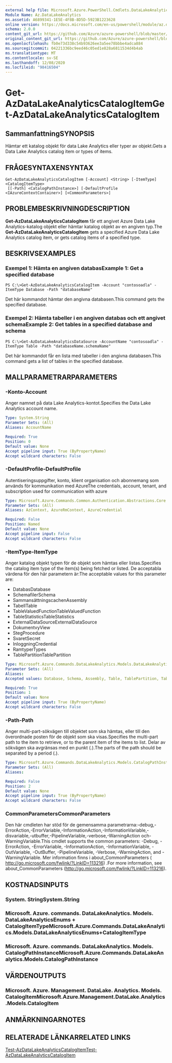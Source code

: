 ```yaml
---
external help file: Microsoft.Azure.PowerShell.Cmdlets.DataLakeAnalytics.dll-Help.xml
Module Name: Az.DataLakeAnalytics
ms.assetid: A6899341-1E5E-4F8B-8D5D-5923B1223628
online version: https://docs.microsoft.com/en-us/powershell/module/az.datalakeanalytics/get-azdatalakeanalyticscatalogitem
schema: 2.0.0
content_git_url: https://github.com/Azure/azure-powershell/blob/master/src/DataLakeAnalytics/DataLakeAnalytics/help/Get-AzDataLakeAnalyticsCatalogItem.md
original_content_git_url: https://github.com/Azure/azure-powershell/blob/master/src/DataLakeAnalytics/DataLakeAnalytics/help/Get-AzDataLakeAnalyticsCatalogItem.md
ms.openlocfilehash: fb0e73d338c54b93626ee3a5ee78bbbe4adca884
ms.sourcegitcommit: 04221336bc9eed46c05ed1e828a6811534d4b4ab
ms.translationtype: MT
ms.contentlocale: sv-SE
ms.lasthandoff: 12/08/2020
ms.locfileid: "98416504"
---
```

# <span data-ttu-id="3d628-101">Get-AzDataLakeAnalyticsCatalogItem</span><span class="sxs-lookup"><span data-stu-id="3d628-101">Get-AzDataLakeAnalyticsCatalogItem</span></span>

## <span data-ttu-id="3d628-102">Sammanfattning</span><span class="sxs-lookup"><span data-stu-id="3d628-102">SYNOPSIS</span></span>
<span data-ttu-id="3d628-103">Hämtar ett katalog objekt för data Lake Analytics eller typer av objekt.</span><span class="sxs-lookup"><span data-stu-id="3d628-103">Gets a Data Lake Analytics catalog item or types of items.</span></span>

## <span data-ttu-id="3d628-104">FRÅGESYNTAXEN</span><span class="sxs-lookup"><span data-stu-id="3d628-104">SYNTAX</span></span>

```
Get-AzDataLakeAnalyticsCatalogItem [-Account] <String> [-ItemType] <CatalogItemType>
 [[-Path] <CatalogPathInstance>] [-DefaultProfile <IAzureContextContainer>] [<CommonParameters>]
```

## <span data-ttu-id="3d628-105">PROBLEMBESKRIVNING</span><span class="sxs-lookup"><span data-stu-id="3d628-105">DESCRIPTION</span></span>
<span data-ttu-id="3d628-106">**Get-AzDataLakeAnalyticsCatalogItem** får ett angivet Azure Data Lake Analytics-katalog objekt eller hämtar katalog objekt av en angiven typ.</span><span class="sxs-lookup"><span data-stu-id="3d628-106">The **Get-AzDataLakeAnalyticsCatalogItem** gets a specified Azure Data Lake Analytics catalog item, or gets catalog items of a specified type.</span></span>

## <span data-ttu-id="3d628-107">BESKRIVS</span><span class="sxs-lookup"><span data-stu-id="3d628-107">EXAMPLES</span></span>

### <span data-ttu-id="3d628-108">Exempel 1: Hämta en angiven databas</span><span class="sxs-lookup"><span data-stu-id="3d628-108">Example 1: Get a specified database</span></span>
```
PS C:\>Get-AzDataLakeAnalyticsCatalogItem -Account "contosoadla" -ItemType Database -Path "databaseName"
```

<span data-ttu-id="3d628-109">Det här kommandot hämtar den angivna databasen.</span><span class="sxs-lookup"><span data-stu-id="3d628-109">This command gets the specified database.</span></span>

### <span data-ttu-id="3d628-110">Exempel 2: Hämta tabeller i en angiven databas och ett angivet schema</span><span class="sxs-lookup"><span data-stu-id="3d628-110">Example 2: Get tables in a specified database and schema</span></span>
```
PS C:\>Get-AzDataLakeAnalyticsDataSource -AccountName "contosoadla" -ItemType Table -Path "databaseName.schemaName"
```

<span data-ttu-id="3d628-111">Det här kommandot får en lista med tabeller i den angivna databasen.</span><span class="sxs-lookup"><span data-stu-id="3d628-111">This command gets a list of tables in the specified database.</span></span>

## <span data-ttu-id="3d628-112">MALLPARAMETRAR</span><span class="sxs-lookup"><span data-stu-id="3d628-112">PARAMETERS</span></span>

### <span data-ttu-id="3d628-113">-Konto</span><span class="sxs-lookup"><span data-stu-id="3d628-113">-Account</span></span>
<span data-ttu-id="3d628-114">Anger namnet på data Lake Analytics-kontot.</span><span class="sxs-lookup"><span data-stu-id="3d628-114">Specifies the Data Lake Analytics account name.</span></span>

```yaml
Type: System.String
Parameter Sets: (All)
Aliases: AccountName

Required: True
Position: 0
Default value: None
Accept pipeline input: True (ByPropertyName)
Accept wildcard characters: False
```

### <span data-ttu-id="3d628-115">-DefaultProfile</span><span class="sxs-lookup"><span data-stu-id="3d628-115">-DefaultProfile</span></span>
<span data-ttu-id="3d628-116">Autentiseringsuppgifter, konto, klient organisation och abonnemang som används för kommunikation med Azure</span><span class="sxs-lookup"><span data-stu-id="3d628-116">The credentials, account, tenant, and subscription used for communication with azure</span></span>

```yaml
Type: Microsoft.Azure.Commands.Common.Authentication.Abstractions.Core.IAzureContextContainer
Parameter Sets: (All)
Aliases: AzContext, AzureRmContext, AzureCredential

Required: False
Position: Named
Default value: None
Accept pipeline input: False
Accept wildcard characters: False
```

### <span data-ttu-id="3d628-117">-ItemType</span><span class="sxs-lookup"><span data-stu-id="3d628-117">-ItemType</span></span>
<span data-ttu-id="3d628-118">Anger katalog objekt typen för de objekt som hämtas eller listas.</span><span class="sxs-lookup"><span data-stu-id="3d628-118">Specifies the catalog item type of the item(s) being fetched or listed.</span></span>
<span data-ttu-id="3d628-119">De acceptabla värdena för den här parametern är:</span><span class="sxs-lookup"><span data-stu-id="3d628-119">The acceptable values for this parameter are:</span></span>
- <span data-ttu-id="3d628-120">Databas</span><span class="sxs-lookup"><span data-stu-id="3d628-120">Database</span></span>
- <span data-ttu-id="3d628-121">Schemafiler</span><span class="sxs-lookup"><span data-stu-id="3d628-121">Schema</span></span>
- <span data-ttu-id="3d628-122">Sammansättningscachen</span><span class="sxs-lookup"><span data-stu-id="3d628-122">Assembly</span></span>
- <span data-ttu-id="3d628-123">Tabell</span><span class="sxs-lookup"><span data-stu-id="3d628-123">Table</span></span>
- <span data-ttu-id="3d628-124">TableValuedFunction</span><span class="sxs-lookup"><span data-stu-id="3d628-124">TableValuedFunction</span></span>
- <span data-ttu-id="3d628-125">TableStatistics</span><span class="sxs-lookup"><span data-stu-id="3d628-125">TableStatistics</span></span>
- <span data-ttu-id="3d628-126">ExternalDataSource</span><span class="sxs-lookup"><span data-stu-id="3d628-126">ExternalDataSource</span></span>
- <span data-ttu-id="3d628-127">Dokumentvy</span><span class="sxs-lookup"><span data-stu-id="3d628-127">View</span></span>
- <span data-ttu-id="3d628-128">Steg</span><span class="sxs-lookup"><span data-stu-id="3d628-128">Procedure</span></span>
- <span data-ttu-id="3d628-129">Svaret</span><span class="sxs-lookup"><span data-stu-id="3d628-129">Secret</span></span>
- <span data-ttu-id="3d628-130">Inloggning</span><span class="sxs-lookup"><span data-stu-id="3d628-130">Credential</span></span>
- <span data-ttu-id="3d628-131">Ramtyper</span><span class="sxs-lookup"><span data-stu-id="3d628-131">Types</span></span>
- <span data-ttu-id="3d628-132">TablePartition</span><span class="sxs-lookup"><span data-stu-id="3d628-132">TablePartition</span></span>

```yaml
Type: Microsoft.Azure.Commands.DataLakeAnalytics.Models.DataLakeAnalyticsEnums+CatalogItemType
Parameter Sets: (All)
Aliases:
Accepted values: Database, Schema, Assembly, Table, TablePartition, TableValuedFunction, TableStatistics, ExternalDataSource, View, Procedure, Secret, Credential, Types, Package

Required: True
Position: 1
Default value: None
Accept pipeline input: True (ByPropertyName)
Accept wildcard characters: False
```

### <span data-ttu-id="3d628-133">-Path</span><span class="sxs-lookup"><span data-stu-id="3d628-133">-Path</span></span>
<span data-ttu-id="3d628-134">Anger multi-part-sökvägen till objektet som ska hämtas, eller till den överordnade posten för de objekt som ska visas.</span><span class="sxs-lookup"><span data-stu-id="3d628-134">Specifies the multi-part path to the item to retrieve, or to the parent item of the items to list.</span></span>
<span data-ttu-id="3d628-135">Delar av sökvägen ska avgränsas med en punkt (.).</span><span class="sxs-lookup"><span data-stu-id="3d628-135">The parts of the path should be separated by a period (.).</span></span>

```yaml
Type: Microsoft.Azure.Commands.DataLakeAnalytics.Models.CatalogPathInstance
Parameter Sets: (All)
Aliases:

Required: False
Position: 2
Default value: None
Accept pipeline input: True (ByPropertyName)
Accept wildcard characters: False
```

### <span data-ttu-id="3d628-136">CommonParameters</span><span class="sxs-lookup"><span data-stu-id="3d628-136">CommonParameters</span></span>
<span data-ttu-id="3d628-137">Den här cmdleten har stöd för de gemensamma parametrarna:-debug,-ErrorAction,-ErrorVariable,-InformationAction,-InformationVariable,-disvariable,-utbuffer,-PipelineVariable,-verbose,-WarningAction och-WarningVariable.</span><span class="sxs-lookup"><span data-stu-id="3d628-137">This cmdlet supports the common parameters: -Debug, -ErrorAction, -ErrorVariable, -InformationAction, -InformationVariable, -OutVariable, -OutBuffer, -PipelineVariable, -Verbose, -WarningAction, and -WarningVariable.</span></span> <span data-ttu-id="3d628-138">Mer information finns i about_CommonParameters ( http://go.microsoft.com/fwlink/?LinkID=113216) .</span><span class="sxs-lookup"><span data-stu-id="3d628-138">For more information, see about_CommonParameters (http://go.microsoft.com/fwlink/?LinkID=113216).</span></span>

## <span data-ttu-id="3d628-139">KOSTNADS</span><span class="sxs-lookup"><span data-stu-id="3d628-139">INPUTS</span></span>

### <span data-ttu-id="3d628-140">System. String</span><span class="sxs-lookup"><span data-stu-id="3d628-140">System.String</span></span>

### <span data-ttu-id="3d628-141">Microsoft. Azure. commands. DataLakeAnalytics. Models. DataLakeAnalyticsEnums + CatalogItemType</span><span class="sxs-lookup"><span data-stu-id="3d628-141">Microsoft.Azure.Commands.DataLakeAnalytics.Models.DataLakeAnalyticsEnums+CatalogItemType</span></span>

### <span data-ttu-id="3d628-142">Microsoft. Azure. commands. DataLakeAnalytics. Models. CatalogPathInstance</span><span class="sxs-lookup"><span data-stu-id="3d628-142">Microsoft.Azure.Commands.DataLakeAnalytics.Models.CatalogPathInstance</span></span>

## <span data-ttu-id="3d628-143">VÄRDEN</span><span class="sxs-lookup"><span data-stu-id="3d628-143">OUTPUTS</span></span>

### <span data-ttu-id="3d628-144">Microsoft. Azure. Management. DataLake. Analytics. Models. CatalogItem</span><span class="sxs-lookup"><span data-stu-id="3d628-144">Microsoft.Azure.Management.DataLake.Analytics.Models.CatalogItem</span></span>

## <span data-ttu-id="3d628-145">ANMÄRKNINGAR</span><span class="sxs-lookup"><span data-stu-id="3d628-145">NOTES</span></span>

## <span data-ttu-id="3d628-146">RELATERADE LÄNKAR</span><span class="sxs-lookup"><span data-stu-id="3d628-146">RELATED LINKS</span></span>

[<span data-ttu-id="3d628-147">Test-AzDataLakeAnalyticsCatalogItem</span><span class="sxs-lookup"><span data-stu-id="3d628-147">Test-AzDataLakeAnalyticsCatalogItem</span></span>](./Test-AzDataLakeAnalyticsCatalogItem.md)


